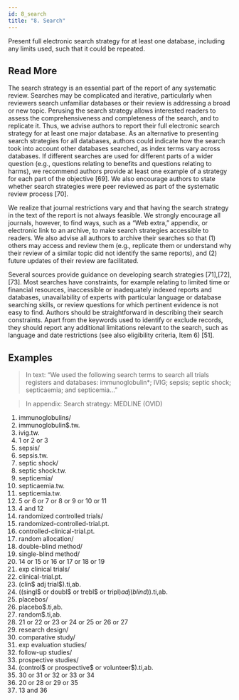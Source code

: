 ```yaml
---
id: 8_search
title: "8. Search"
---
```

Present full electronic search strategy for at least one database, including any limits used, such that it could be repeated. 

## Read More

The search strategy is an essential part of the report of any systematic review. Searches may be complicated and iterative, particularly when reviewers search unfamiliar databases or their review is addressing a broad or new topic. Perusing the search strategy allows interested readers to assess the comprehensiveness and completeness of the search, and to replicate it. Thus, we advise authors to report their full electronic search strategy for at least one major database. As an alternative to presenting search strategies for all databases, authors could indicate how the search took into account other databases searched, as index terms vary across databases. If different searches are used for different parts of a wider question (e.g., questions relating to benefits and questions relating to harms), we recommend authors provide at least one example of a strategy for each part of the objective [69]. We also encourage authors to state whether search strategies were peer reviewed as part of the systematic review process [70].

We realize that journal restrictions vary and that having the search strategy in the text of the report is not always feasible. We strongly encourage all journals, however, to find ways, such as a “Web extra,” appendix, or electronic link to an archive, to make search strategies accessible to readers. We also advise all authors to archive their searches so that (1) others may access and review them (e.g., replicate them or understand why their review of a similar topic did not identify the same reports), and (2) future updates of their review are facilitated.

Several sources provide guidance on developing search strategies [71],[72],[73]. Most searches have constraints, for example relating to limited time or financial resources, inaccessible or inadequately indexed reports and databases, unavailability of experts with particular language or database searching skills, or review questions for which pertinent evidence is not easy to find. Authors should be straightforward in describing their search constraints. Apart from the keywords used to identify or exclude records, they should report any additional limitations relevant to the search, such as language and date restrictions (see also eligibility criteria, Item 6) [51].

## Examples

> In text: “We used the following search terms to search all trials registers and databases: immunoglobulin*; IVIG; sepsis; septic shock; septicaemia; and septicemia…”

> In appendix: 
Search strategy: MEDLINE (OVID)
01. immunoglobulins/
02. immunoglobulin$.tw.
03. ivig.tw.
04. 1 or 2 or 3
05. sepsis/
06. sepsis.tw.
07. septic shock/
08. septic shock.tw.
09. septicemia/
10. septicaemia.tw.
11. septicemia.tw.
12. 5 or 6 or 7 or 8 or 9 or 10 or 11
13. 4 and 12
14. randomized controlled trials/
15. randomized-controlled-trial.pt.
16. controlled-clinical-trial.pt.
17. random allocation/
18. double-blind method/
19. single-blind method/
20. 14 or 15 or 16 or 17 or 18 or 19
21. exp clinical trials/
22. clinical-trial.pt.
23. (clin$ adj trial$).ti,ab.
24. ((singl$ or doubl$ or trebl$ or tripl$) adj (blind$)).ti,ab.
25. placebos/
26. placebo$.ti,ab.
27. random$.ti,ab.
28. 21 or 22 or 23 or 24 or 25 or 26 or 27
29. research design/
30. comparative study/
31. exp evaluation studies/
32. follow-up studies/
33. prospective studies/
34. (control$ or prospective$ or volunteer$).ti,ab.
35. 30 or 31 or 32 or 33 or 34
36. 20 or 28 or 29 or 35
37. 13 and 36